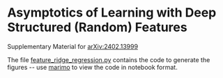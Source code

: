 # Asymptotics of Learning with Deep Structured (Random) Features

Supplementary Material for [arXiv:2402.13999](https://arxiv.org/abs/2402.13999)

The file [feature_ridge_regression.py](feature_ridge_regression.py) contains the code to generate the figures -- use [marimo](https://marimo.io) to view the code in notebook format.
